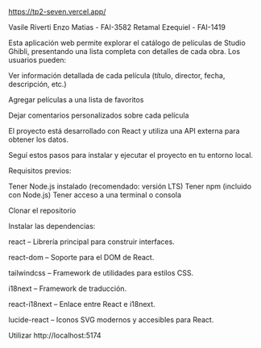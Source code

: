 
https://tp2-seven.vercel.app/

Vasile Riverti Enzo Matias - FAI-3582
Retamal Ezequiel - FAI-1419

Esta aplicación web permite explorar el catálogo de películas de Studio Ghibli, presentando una lista completa con detalles de cada obra. Los usuarios pueden:

Ver información detallada de cada película (título, director, fecha, descripción, etc.)

Agregar películas a una lista de favoritos

Dejar comentarios personalizados sobre cada película

El proyecto está desarrollado con React y utiliza una API externa para obtener los datos.

Seguí estos pasos para instalar y ejecutar el proyecto en tu entorno local.

Requisitos previos:

Tener Node.js instalado (recomendado: versión LTS)
Tener npm (incluido con Node.js)
Tener acceso a una terminal o consola

Clonar el repositorio

Instalar las dependencias:

react – Librería principal para construir interfaces.

react-dom – Soporte para el DOM de React.

tailwindcss – Framework de utilidades para estilos CSS.

i18next – Framework de traducción.

react-i18next – Enlace entre React e i18next.

lucide-react – Iconos SVG modernos y accesibles para React.


Utilizar http://localhost:5174